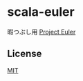# scala-euler
暇つぶし用 [Project Euler](http://odz.sakura.ne.jp/projecteuler/index.php?Project%20Euler)

## License
[MIT](LICENSE)
